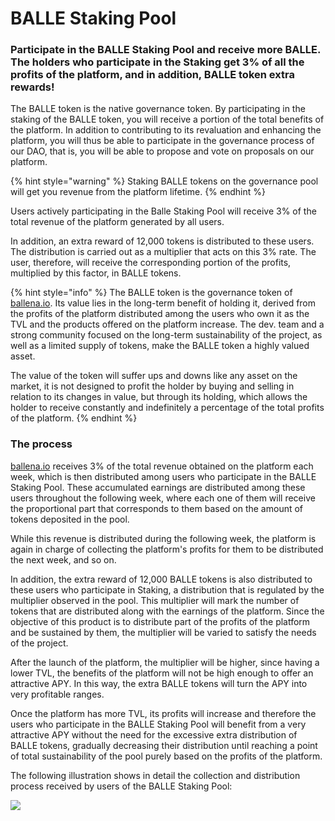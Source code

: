 # BALLE Staking Pool

### Participate in the BALLE Staking Pool and receive more BALLE. The holders who participate in the Staking get 3% of all the profits of the platform, and in addition, BALLE token extra rewards!



The BALLE token is the native governance token. By participating in the staking of the BALLE token, you will receive a portion of the total benefits of the platform. In addition to contributing to its revaluation and enhancing the platform, you will thus be able to participate in the governance process of our DAO, that is, you will be able to propose and vote on proposals on our platform.

{% hint style="warning" %}
Staking BALLE tokens on the governance pool will get you revenue from the platform lifetime. 
{% endhint %}

Users actively participating in the Balle Staking Pool will receive 3% of the total revenue of the platform generated by all users. 

In addition, an extra reward of 12,000 tokens is distributed to these users. The distribution is carried out as a multiplier that acts on this 3% rate. The user, therefore, will receive the corresponding portion of the profits, multiplied by this factor, in BALLE tokens.

{% hint style="info" %}
The BALLE token is the governance token of [ballena.io](https://ballena.io/). Its value lies in the long-term benefit of holding it, derived from the profits of the platform distributed among the users who own it as the TVL and the products offered on the platform increase. The dev. team and a strong community focused on the long-term sustainability of the project, as well as a limited supply of tokens, make the BALLE token a highly valued asset. 

The value of the token will suffer ups and downs like any asset on the market, it is not designed to profit the holder by buying and selling in relation to its changes in value, but through its holding, which allows the holder to receive constantly and indefinitely a percentage of the total profits of the platform.
{% endhint %}

### 

### The process

[ballena.io](https://ballena.io/) receives 3% of the total revenue obtained on the platform each week, which is then distributed among users who participate in the BALLE Staking Pool. These accumulated earnings are distributed among these users throughout the following week, where each one of them will receive the proportional part that corresponds to them based on the amount of tokens deposited in the pool.

While this revenue is distributed during the following week, the platform is again in charge of collecting the platform's profits for them to be distributed the next week, and so on. 

In addition, the extra reward of 12,000 BALLE tokens is also distributed to these users who participate in Staking, a distribution that is regulated by the multiplier observed in the pool. This multiplier will mark the number of tokens that are distributed along with the earnings of the platform. Since the objective of this product is to distribute part of the profits of the platform and be sustained by them, the multiplier will be varied to satisfy the needs of the project. 

After the launch of the platform, the multiplier will be higher, since having a lower TVL, the benefits of the platform will not be high enough to offer an attractive APY. In this way, the extra BALLE tokens will turn the APY into very profitable ranges. 

Once the platform has more TVL, its profits will increase and therefore the users who participate in the BALLE Staking Pool will benefit from a very attractive APY without the need for the excessive extra distribution of BALLE tokens, gradually decreasing their distribution until reaching a point of total sustainability of the pool purely based on the profits of the platform. 

The following illustration shows in detail the collection and distribution process received by users of the BALLE Staking Pool:



![](https://gblobscdn.gitbook.com/assets%2F-MTqcMNejtSwviEPBQE6%2F-MahVFCV5UcQ4at3_brx%2F-MahWhNeRZzUDLVoc2Fa%2FBalleStaking.png?alt=media&token=2d8c1dc4-a383-4229-877b-6ed40755992e)





